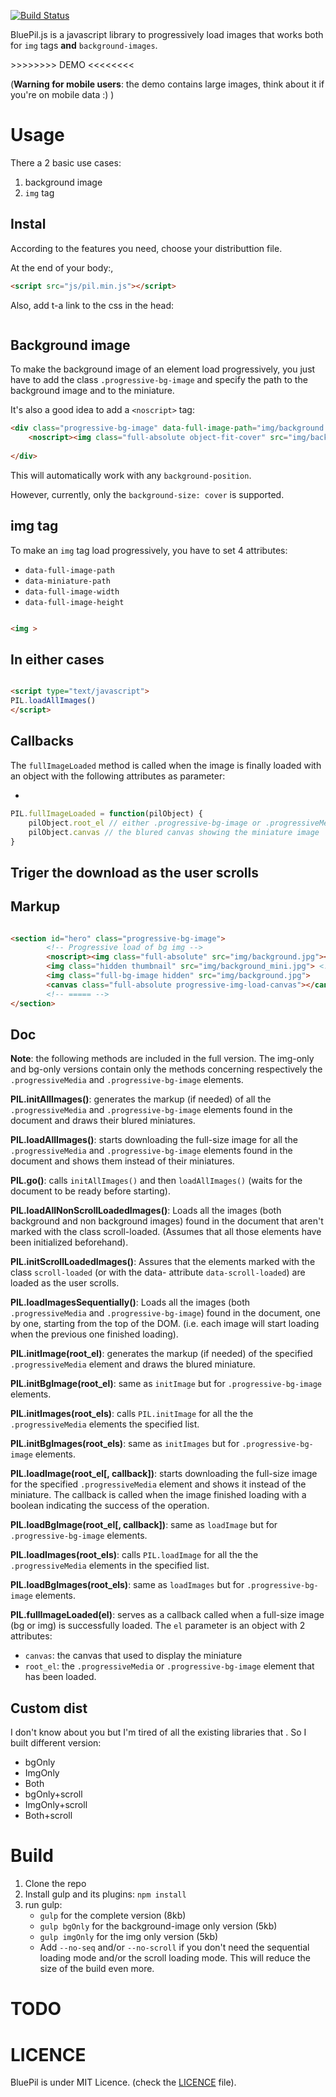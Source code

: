 [![Build Status](https://travis-ci.org/tsucres/bluepil.svg?branch=master)](https://travis-ci.org/tsucres/bluepil)

BluePil.js is a javascript library to progressively load images that works both for `img` tags **and** `background-images`.

\>>>>>>>> DEMO <<<<<<<<

(**Warning for mobile users**: the demo contains large images, think about it if you're on mobile data :) )


# Usage

There a 2 basic use cases: 
1. background image
2. `img` tag

## Instal

According to the features you need, choose your distributtion file.

At the end of your body:,

```html
<script src="js/pil.min.js"></script>
```


Also, add t-a link to the css in the head: 

```html

```



## Background image

To make the background image of an element load progressively, you just have to add the class `.progressive-bg-image` and specify the path to the background image and to the miniature.

It's also a good idea to add a `<noscript>` tag: 


```html
<div class="progressive-bg-image" data-full-image-path="img/background.jpg" data-mini-image-path="img/background_mini.jpg">
	<noscript><img class="full-absolute object-fit-cover" src="img/background.jpg"></noscript>
	
</div>
```

This will automatically work with any `background-position`.


However, currently, only the `background-size: cover` is supported.


## img tag

To make an `img` tag load progressively, you have to set 4 attributes: 

- `data-full-image-path`
- `data-miniature-path`
- `data-full-image-width`
- `data-full-image-height`


```html

<img >
```


## In either cases

```html

<script type="text/javascript">
PIL.loadAllImages()
</script>

```
## Callbacks

The `fullImageLoaded` method is called when the image is finally loaded with an object with the following attributes as parameter: 

- 


```js
PIL.fullImageLoaded = function(pilObject) {
	pilObject.root_el // either .progressive-bg-image or .progressiveMedia
	pilObject.canvas // the blured canvas showing the miniature image
}

```



## Triger the download as the user scrolls


## Markup

```html

<section id="hero" class="progressive-bg-image">
		<!-- Progressive load of bg img -->
        <noscript><img class="full-absolute" src="img/background.jpg"></noscript>
        <img class="hidden thumbnail" src="img/background_mini.jpg"> <!-- TODO: b64 -->
        <img class="full-bg-image hidden" src="img/background.jpg">
        <canvas class="full-absolute progressive-img-load-canvas"></canvas>
        <!-- ===== -->
</section>

```

## Doc

**Note**: the following methods are included in the full version. The img-only and bg-only versions contain only the methods concerning respectively the `.progressiveMedia` and `.progressive-bg-image` elements.



**PIL.initAllImages()**: generates the markup (if needed) of all the `.progressiveMedia` and `.progressive-bg-image` elements found in the document and draws their blured miniatures.

**PIL.loadAllImages()**: starts downloading the full-size image for all the `.progressiveMedia` and `.progressive-bg-image` elements found in the document and shows them instead of their miniatures.

**PIL.go()**: calls `initAllImages()` and then `loadAllImages()` (waits for the document to be ready before starting).



**PIL.loadAllNonScrollLoadedImages()**: Loads all the images (both background and non background images) found in the document that aren't marked with the class scroll-loaded. (Assumes that all those elements have been initialized beforehand).

**PIL.initScrollLoadedImages()**: Assures that the elements marked with the class `scroll-loaded` (or with the data- attribute `data-scroll-loaded`) are loaded as the user scrolls.

**PIL.loadImagesSequentially()**: Loads all the images (both `.progressiveMedia` and `.progressive-bg-image`) found in the document, one by one, starting from the top of the DOM. (i.e. each image will start loading when the previous one finished loading).



**PIL.initImage(root_el)**: generates the markup (if needed) of the specified `.progressiveMedia` element and draws the blured miniature.

**PIL.initBgImage(root_el)**: same as `initImage` but for `.progressive-bg-image` elements.
 
**PIL.initImages(root_els)**: calls `PIL.initImage` for all the the `.progressiveMedia` elements the specified list.

**PIL.initBgImages(root_els)**: same as `initImages` but for `.progressive-bg-image` elements.


**PIL.loadImage(root_el[, callback])**: starts downloading the full-size image for the specified `.progressiveMedia` element and shows it instead of the miniature. The callback is called when the image finished loading with a boolean indicating the success of the operation.

**PIL.loadBgImage(root_el[, callback])**: same as `loadImage` but for `.progressive-bg-image` elements.

**PIL.loadImages(root_els)**: calls `PIL.loadImage` for all the the `.progressiveMedia` elements in the specified list.

**PIL.loadBgImages(root_els)**: same as `loadImages` but for `.progressive-bg-image` elements.



**PIL.fullImageLoaded(el)**: serves as a callback called when a full-size image (bg or img) is successfully loaded. The `el` parameter is an object with 2 attributes: 
- `canvas`: the canvas that used to display the miniature
- `root_el`: the `.progressiveMedia` or `.progressive-bg-image` element that has been loaded.



## Custom dist

I don't know about you but I'm tired of all the existing libraries that . So I built different version: 

- bgOnly
- ImgOnly
- Both
- bgOnly+scroll
- ImgOnly+scroll
- Both+scroll


# Build

1. Clone the repo
2. Install gulp and its plugins: `npm install`
3. run gulp: 
	- `gulp` for the complete version (8kb)
	- `gulp bgOnly` for the background-image only version (5kb)
	- `gulp imgOnly` for the img only version (5kb)
	- Add `--no-seq` and/or `--no-scroll` if you don't need the sequential loading mode and/or the scroll loading mode. This will reduce the size of the build even more.

# TODO

# LICENCE

BluePil is under MIT Licence. (check the [LICENCE](LICENCE) file).